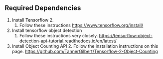 ## Required Dependencies

1. Install Tensorflow 2.
	1. Follow these instructions https://www.tensorflow.org/install/
2. Install tensorflow object detection
	1. Follow these instructions very closely. https://tensorflow-object-detection-api-tutorial.readthedocs.io/en/latest/
3. Install Object Counting API
	2. Follow the installation instructions on this page. https://github.com/TannerGilbert/Tensorflow-2-Object-Counting
